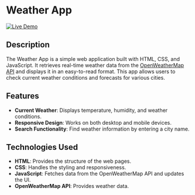 # Weather App

[![Live Demo](https://img.shields.io/badge/Live%20Demo-Weather%20App-brightgreen)](https://saisaurav78.github.io/Weather-App/)

## Description
The Weather App is a simple web application built with HTML, CSS, and JavaScript. It retrieves real-time weather data from the [OpenWeatherMap API](https://openweathermap.org/api) and displays it in an easy-to-read format. This app allows users to check current weather conditions and forecasts for various cities.

## Features
- **Current Weather**: Displays temperature, humidity, and weather conditions.
- **Responsive Design**: Works on both desktop and mobile devices.
- **Search Functionality**: Find weather information by entering a city name.

## Technologies Used
- **HTML**: Provides the structure of the web pages.
- **CSS**: Handles the styling and responsiveness.
- **JavaScript**: Fetches data from the OpenWeatherMap API and updates the UI.
- **OpenWeatherMap API**: Provides weather data.
